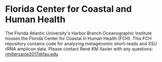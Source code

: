 # Florida Center for Coastal and Human Health
The Florida Atlantic University's Harbor Branch Oceanographic Institute houses the Florida Center for Coastal in Human Health (FCH). 
This FCH repository contains code for analyzing metagenomic short-reads and SSU rRNA amplicon data.
Please contact René KM Xavier with any questions: rmillerxavie2017@fau.edu
